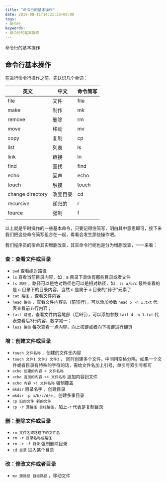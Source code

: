 ```yaml
---
title: "命令行的基本操作"
date: 2019-08-11T14:21:23+08:00
tags:
- 命令行
keywords:
- 命令行的基本操作
---
```


命令行的基本操作

<!--more-->

## 命令行基本操作

在进行命令行操作之前，先认识几个单词：

| 英文             | 中文     | 命令简写 |
| ---------------- | -------- | -------- |
| file             | 文件     | file     |
| make             | 制作     | mk       |
| remove           | 删除     | rm       |
| move             | 移动     | mv       |
| copy             | 复制     | cp       |
| list             | 列表     | ls       |
| link             | 链接     | ln       |
| find             | 查找     | find     |
| echo             | 回声     | echo     |
| touch            | 触摸     | touch    |
| change directory | 改变目录 | cd       |
| recursive        | 递归的   | r        |
| fource           | 强制     | f        |
|                  |          |          |

以上就是平时操作的一些基本命令，只要记得住简写，明白其中意思即可，接下来我们把这些命令简写组合在一起，看看会发生那些操作吧。

我们程序员的宿命其实增删改查，其实命令行呢也是分为增删改查，一一来看：

### 查：查看文件或目录

- `pwd` 查看绝对路径
- `ls` 查看当前目录内容，如：a 目录下具体有那些目录或者文件
- `ls 路径` ，路径可以是绝对路径也可以是相对路径，如：`ls a/b/c`  最终查看的是 c 目录下的目录内容，当然 c 是属于 a 目录的“孙子”元素了
- `cat 路径` ，查看文件内容
- `head 路径` ，查看文件内容头（前10行），可以添加参数 `head 5 -n 1.txt` 代表查看前五行内容；
- `tail 路径`，查看文件内容尾部（后9行），可以添加参数 `tail 4 -n 1.txt` 代表查看后3行内容，数字减一；
- `less 路径` 每次查看一点内容，向上按键或者向下按键进行翻页

### 增：创建文件或目录

- `touch 文件名称` ，创建的文件无内容
- `touch 文件1 文件2 文件3` ， 同时创建多个文件，中间用空格分隔，如果一个文件或者目录有特殊的字符的话，需给文件名加上引号，单引号双引号都可
- `echo 创建的内容 > 文件名称`
- `echo 追加的内容 >> 文件名称` 追加内容到文件
- `echo 内容 >! 文件名称` 强制覆盖
- `mkdir` 目录名字 ，创建目录
- `mkdir -p a/b/c/d/e` ，创建多重目录
- `cp 旧的文件 新的文件`
- `cp -r 源路径 目标路径`，加上`-r` 代表是复制目录

### 删：删除文件或目录

- `rm 文件名或路径下的文件名` 
- `rm -r 目录名称或路径`
- `rm -r -f 目录` 强制删除目录
- `cd 目录` 进入某个目录 

### 改：修改文件或者目录

- `mv 源路径 目标路径` ，移动文件